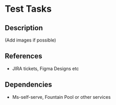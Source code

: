 # Test Tasks

## Description

(Add images if possible)

## References

- JIRA tickets, Figma Designs etc

## Dependencies

- Ms-self-serve, Fountain Pool or other services
